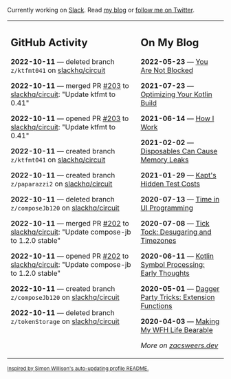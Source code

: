 Currently working on [Slack](https://slack.com/). Read [my blog](https://zacsweers.dev/) or [follow me on Twitter](https://twitter.com/ZacSweers).

<table><tr><td valign="top" width="60%">

## GitHub Activity
<!-- githubActivity starts -->
**2022-10-11** — deleted branch `z/ktfmt041` on [slackhq/circuit](https://github.com/slackhq/circuit)

**2022-10-11** — merged PR [#203](https://github.com/slackhq/circuit/pull/203) to [slackhq/circuit](https://github.com/slackhq/circuit): "Update ktfmt to 0.41"

**2022-10-11** — opened PR [#203](https://github.com/slackhq/circuit/pull/203) to [slackhq/circuit](https://github.com/slackhq/circuit): "Update ktfmt to 0.41"

**2022-10-11** — created branch `z/ktfmt041` on [slackhq/circuit](https://github.com/slackhq/circuit)

**2022-10-11** — created branch `z/paparazzi2` on [slackhq/circuit](https://github.com/slackhq/circuit)

**2022-10-11** — deleted branch `z/composeJb120` on [slackhq/circuit](https://github.com/slackhq/circuit)

**2022-10-11** — merged PR [#202](https://github.com/slackhq/circuit/pull/202) to [slackhq/circuit](https://github.com/slackhq/circuit): "Update compose-jb to 1.2.0 stable"

**2022-10-11** — opened PR [#202](https://github.com/slackhq/circuit/pull/202) to [slackhq/circuit](https://github.com/slackhq/circuit): "Update compose-jb to 1.2.0 stable"

**2022-10-11** — created branch `z/composeJb120` on [slackhq/circuit](https://github.com/slackhq/circuit)

**2022-10-11** — deleted branch `z/tokenStorage` on [slackhq/circuit](https://github.com/slackhq/circuit)
<!-- githubActivity ends -->
</td><td valign="top" width="40%">

## On My Blog
<!-- blog starts -->
**2022-05-23** — [You Are Not Blocked](https://www.zacsweers.dev/you-are-not-blocked/)

**2021-07-23** — [Optimizing Your Kotlin Build](https://www.zacsweers.dev/optimizing-your-kotlin-build/)

**2021-06-14** — [How I Work](https://www.zacsweers.dev/how-i-work/)

**2021-02-02** — [Disposables Can Cause Memory Leaks](https://www.zacsweers.dev/disposables-can-cause-memory-leaks/)

**2021-01-29** — [Kapt's Hidden Test Costs](https://www.zacsweers.dev/kapts-hidden-test-costs/)

**2020-07-13** — [Time in UI Programming](https://www.zacsweers.dev/time-in-ui/)

**2020-07-08** — [Tick Tock: Desugaring and Timezones](https://www.zacsweers.dev/ticktock-desugaring-timezones/)

**2020-06-11** — [Kotlin Symbol Processing: Early Thoughts](https://www.zacsweers.dev/kotlin-symbol-processor-early-thoughts/)

**2020-05-01** — [Dagger Party Tricks: Extension Functions](https://www.zacsweers.dev/dagger-party-tricks-extension-functions/)

**2020-04-03** — [Making My WFH Life Bearable](https://www.zacsweers.dev/making-wfh-life-bearable/)
<!-- blog ends -->
_More on [zacsweers.dev](https://zacsweers.dev/)_
</td></tr></table>

<sub><a href="https://simonwillison.net/2020/Jul/10/self-updating-profile-readme/">Inspired by Simon Willison's auto-updating profile README.</a></sub>